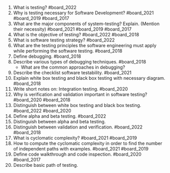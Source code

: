 1. What is testing? #board_2022 
2. Why is testing necessary for Software Development? #board_2021 #board_2019 #board_2017 
3. What are the major components of system-testing? Explain. (Mention their necessity) #board_2021 #board_2019 #board_2017 
4. What is the objective of testing? #board_2022 #board_2018 
5. What is software testing strategy? #board_2022 
6. What are the testing principles the software engineering must apply while performing the software testing. #board_2018 
7. Define debugging. #board_2018 
8. Describe various types of debugging techniques. #board_2018 
	- What are the common approaches in debugging?
9. Describe the checklist software testability. #board_2021 
10. Explain white box testing and black box testing with necessary diagram. #board_2018 
11. Write short notes on: Integration testing. #board_2020 
12. Why is verification and validation important in software testing? #board_2020 #board_2018 
13. Distinguish between white box testing and black box testing. #board_2022 #board_2020 
14. Define alpha and beta testing. #board_2022 
15. Distinguish between alpha and beta testing.
16. Distinguish between validation and verification. #board_2022 #board_2018 
17. What is cyclomatic complexity? #board_2021 #board_2019 
18. How to compute the cyclomatic complexity in order to find the number of independent paths with examples. #board_2021 #board_2019 
19. Define code walkthrough and code inspection. #board_2020 #board_2017 
20. Describe basic path of testing.